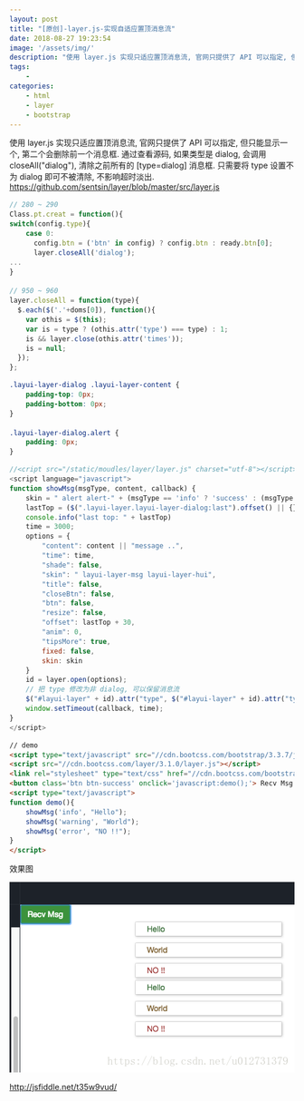 ```yaml
---
layout: post
title: "[原创]-layer.js-实现自适应置顶消息流"
date: 2018-08-27 19:23:54
image: '/assets/img/'
description: "使用 layer.js 实现只适应置顶消息流, 官网只提供了 API 可以指定, 但只能显示一个, 第二个会删除前一个消息框.   通过查看源码, 如果类型是 dialog, 会调用 closeAll(“dialog”), 清除之前所有的 [type=dialog] 消息框. 只需要将 type 设置不为 dialog 即可不被清除, 不影响超时淡出.  https://github.com/se..."
tags:
    - 
categories:
    - html
    - layer
    - bootstrap
---
```




使用 layer.js 实现只适应置顶消息流, 官网只提供了 API 可以指定, 但只能显示一个, 第二个会删除前一个消息框. 
通过查看源码, 如果类型是 dialog, 会调用 closeAll("dialog"), 清除之前所有的 [type=dialog] 消息框. 只需要将 type 设置不为 dialog 即可不被清除, 不影响超时淡出.
https://github.com/sentsin/layer/blob/master/src/layer.js
``` js
// 280 ~ 290
Class.pt.creat = function(){
switch(config.type){
    case 0:
      config.btn = ('btn' in config) ? config.btn : ready.btn[0];
      layer.closeAll('dialog');
...
}
 
// 950 ~ 960
layer.closeAll = function(type){
  $.each($('.'+doms[0]), function(){
    var othis = $(this);
    var is = type ? (othis.attr('type') === type) : 1;
    is && layer.close(othis.attr('times'));
    is = null;
  });
};
```


```css
.layui-layer-dialog .layui-layer-content {
    padding-top: 0px;
    padding-bottom: 0px;
}

.layui-layer-dialog.alert {
    padding: 0px;
}
```


```js
//<cript src="/static/moudles/layer/layer.js" charset="utf-8"></script>
<script language="javascript">
function showMsg(msgType, content, callback) {
    skin = " alert alert-" + (msgType == 'info' ? 'success' : (msgType == 'warning' ? 'warning' : 'danger')) + "  "
    lastTop = ($(".layui-layer.layui-layer-dialog:last").offset() || {}).top || 0;
    console.info("last top: " + lastTop)
    time = 3000;
    options = {
	    "content": content || "message ..",
	    "time": time,
	    "shade": false,
	    "skin": " layui-layer-msg layui-layer-hui",
	    "title": false,
	    "closeBtn": false,
	    "btn": false,
	    "resize": false,
	    "offset": lastTop + 30,
	    "anim": 0,
	    "tipsMore": true,
	    fixed: false,
	    skin: skin
    }
    id = layer.open(options);
    // 把 type 修改为非 dialog, 可以保留消息流
    $("#layui-layer" + id).attr("type", $("#layui-layer" + id).attr("type") + "x");
    window.setTimeout(callback, time);
}
</script>
```

```html
// demo
<script type="text/javascript" src="//cdn.bootcss.com/bootstrap/3.3.7/js/bootstrap.min.js"></script>
<script src="//cdn.bootcss.com/layer/3.1.0/layer.js"></script>
<link rel="stylesheet" type="text/css" href="//cdn.bootcss.com/bootstrap/3.3.7/css/bootstrap.min.css">
<button class='btn btn-success' onclick='javascript:demo();'> Recv Msg </button>
<script type="text/javascript">
function demo(){
	showMsg('info', "Hello");
	showMsg('warning', "World");
	showMsg('error', "NO !!");
}
</script>

```

效果图

![这里写图片描述](/assets/img/036da707e4d46c3c2d247d5a9def18fe.png)

http://jsfiddle.net/t35w9vud/
